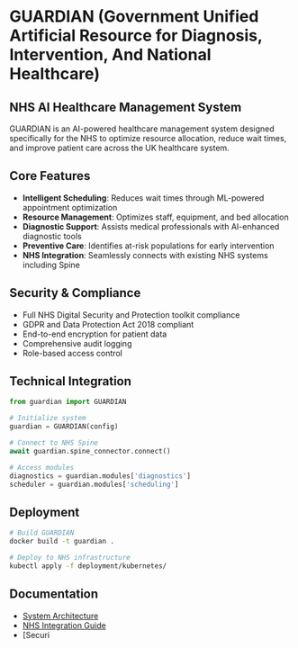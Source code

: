 
# GUARDIAN (Government Unified Artificial Resource for Diagnosis, Intervention, And National Healthcare)

## NHS AI Healthcare Management System

GUARDIAN is an AI-powered healthcare management system designed specifically for the NHS to optimize resource allocation, reduce wait times, and improve patient care across the UK healthcare system.

## Core Features

- **Intelligent Scheduling**: Reduces wait times through ML-powered appointment optimization
- **Resource Management**: Optimizes staff, equipment, and bed allocation
- **Diagnostic Support**: Assists medical professionals with AI-enhanced diagnostic tools
- **Preventive Care**: Identifies at-risk populations for early intervention
- **NHS Integration**: Seamlessly connects with existing NHS systems including Spine

## Security & Compliance

- Full NHS Digital Security and Protection toolkit compliance
- GDPR and Data Protection Act 2018 compliant
- End-to-end encryption for patient data
- Comprehensive audit logging
- Role-based access control

## Technical Integration

```python
from guardian import GUARDIAN

# Initialize system
guardian = GUARDIAN(config)

# Connect to NHS Spine
await guardian.spine_connector.connect()

# Access modules
diagnostics = guardian.modules['diagnostics']
scheduler = guardian.modules['scheduling']
```

## Deployment

```bash
# Build GUARDIAN
docker build -t guardian .

# Deploy to NHS infrastructure
kubectl apply -f deployment/kubernetes/
```

## Documentation

- [System Architecture](docs/architecture.md)
- [NHS Integration Guide](docs/integration.md)
- [Securi
